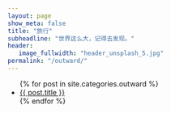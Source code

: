 ```yaml
---
layout: page
show_meta: false
title: "旅行"
subheadline: "世界这么大，记得去发现。"
header:
   image_fullwidth: "header_unsplash_5.jpg"
permalink: "/outward/"
---
```

<ul>
    {% for post in site.categories.outward %}
    <li><a href="{{ site.url }}{{ post.url }}">{{ post.title }}</a></li>
    {% endfor %}
</ul>